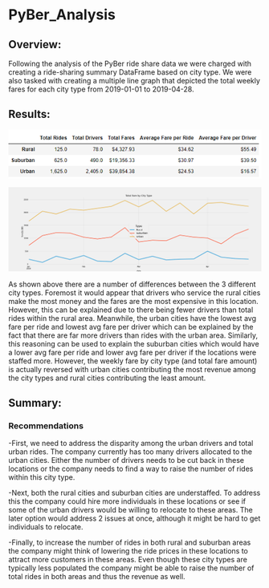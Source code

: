 # PyBer_Analysis

## Overview:

Following the analysis of the PyBer ride share data we were charged with creating a ride-sharing summary DataFrame based on city type. We were also tasked with creating a multiple line graph that depicted the total weekly
fares for each city type from 2019-01-01 to 2019-04-28.

## Results:

![Challenge_Ride_Overview_by_City_Type.png](https://github.com/Tbrads325/PyBer_Analysis/blob/main/analysis/Challenge_Ride_Overview_by_City_Type.png)

![Total_Fare_by_City_Type.png](https://github.com/Tbrads325/PyBer_Analysis/blob/main/analysis/Total_Fare_by_City_Type.png)

As shown above there are a number of differences between the 3 different city types. Foremost it would appear that drivers who service the rural cities make the most money and the fares are the most expensive in this location. However, 
this can be explained due to there being fewer drivers than total rides within the rural area. Meanwhile, the urban cities have the lowest avg fare per ride and lowest avg fare per driver which can be explained by the fact that there are far 
more drivers than rides with the urban area. Similarly, this reasoning can be used to explain the suburban cities which would have a lower avg fare per ride and lower avg fare per driver if the locations were staffed more. However, the weekly 
fare by city type (and total fare amount) is actually reversed with urban cities contributing the most revenue among the city types and rural cities contributing the least amount.  

## Summary:

### Recommendations

-First, we need to address the disparity among the urban drivers and total urban rides. The company currently has too many drivers allocated to the urban cities. Either the number of drivers needs to be cut back in these locations or the company
needs to find a way to raise the number of rides within this city type. 

-Next, both the rural cities and suburban cities are understaffed. To address this the company could hire more individuals in these locations or see if some of the urban drivers would be willing to relocate to these areas. The later option would
address 2 issues at once, although it might be hard to get individuals to relocate. 

-Finally, to increase the number of rides in both rural and suburban areas the company might think of lowering the ride prices in these locations to attract more customers in these areas. Even though these city types are typically less populated 
the company might be able to raise the number of total rides in both areas and thus the revenue as well. 
